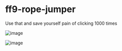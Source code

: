 ﻿# ff9-rope-jumper

Use that and save yourself pain of clicking 1000 times

![image](https://github.com/0xSilverest/ff9-rope-jumper/assets/55414495/7b8df157-f329-4382-a3ab-b50ba4765087)

![image](https://github.com/0xSilverest/ff9-rope-jumper/assets/55414495/3dd3ccff-2277-48e2-8187-a9514c3afbd9)
